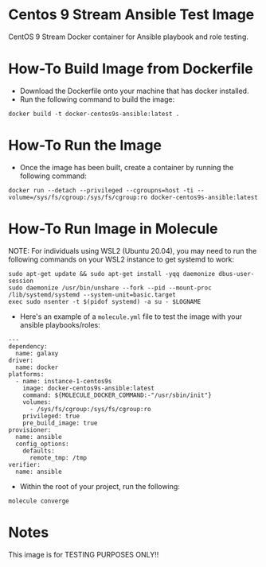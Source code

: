 # Centos 9 Stream Ansible Test Image
CentOS 9 Stream Docker container for Ansible playbook and role testing.

# How-To Build Image from Dockerfile
* Download the Dockerfile onto your machine that has docker installed. 
* Run the following command to build the image:
```
docker build -t docker-centos9s-ansible:latest .
```

# How-To Run the Image
* Once the image has been built, create a container by running the following command:
```
docker run --detach --privileged --cgroupns=host -ti --volume=/sys/fs/cgroup:/sys/fs/cgroup:ro docker-centos9s-ansible:latest
```

# How-To Run Image in Molecule

NOTE: For individuals using WSL2 (Ubuntu 20.04), you may need to run the following commands on your WSL2 instance to get systemd to work:

```
sudo apt-get update && sudo apt-get install -yqq daemonize dbus-user-session
sudo daemonize /usr/bin/unshare --fork --pid --mount-proc /lib/systemd/systemd --system-unit=basic.target
exec sudo nsenter -t $(pidof systemd) -a su - $LOGNAME
```

* Here's an example of a `molecule.yml` file to test the image with your ansible playbooks/roles:
```
---
dependency:
  name: galaxy
driver:
  name: docker
platforms:
  - name: instance-1-centos9s
    image: docker-centos9s-ansible:latest
    command: ${MOLECULE_DOCKER_COMMAND:-"/usr/sbin/init"}
    volumes:
      - /sys/fs/cgroup:/sys/fs/cgroup:ro
    privileged: true
    pre_build_image: true
provisioner:
  name: ansible
  config_options:
    defaults:
      remote_tmp: /tmp
verifier:
  name: ansible
```

* Within the root of your project, run the following:
```
molecule converge
```

# Notes
This image is for TESTING PURPOSES ONLY!!
